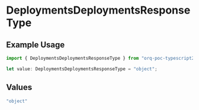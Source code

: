 # DeploymentsDeploymentsResponseType

## Example Usage

```typescript
import { DeploymentsDeploymentsResponseType } from "orq-poc-typescript2/models/operations";

let value: DeploymentsDeploymentsResponseType = "object";
```

## Values

```typescript
"object"
```